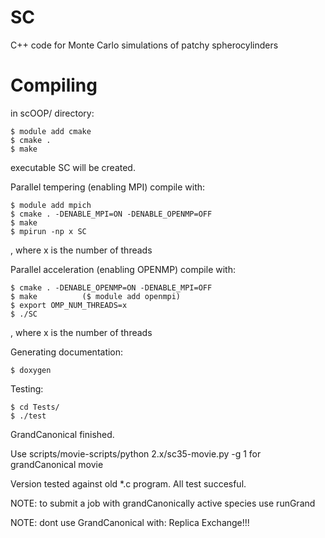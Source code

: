 SC
==

C++ code for Monte Carlo simulations of patchy spherocylinders

Compiling
=========

in scOOP/ directory:

    $ module add cmake
    $ cmake .       
    $ make

executable SC will be created.

Parallel tempering (enabling MPI) compile with:

    $ module add mpich
    $ cmake . -DENABLE_MPI=ON -DENABLE_OPENMP=OFF
    $ make
    $ mpirun -np x SC

, where x is the number of threads

Parallel acceleration (enabling OPENMP) compile with:

    $ cmake . -DENABLE_OPENMP=ON -DENABLE_MPI=OFF
    $ make          ($ module add openmpi)
    $ export OMP_NUM_THREADS=x
    $ ./SC

, where x is the number of threads

Generating documentation:

    $ doxygen

Testing:

    $ cd Tests/
    $ ./test

GrandCanonical finished.

Use scripts/movie-scripts/python 2.x/sc35-movie.py -g 1 for grandCanonical movie

Version tested against old *.c program. All test succesful.

NOTE: to submit a job with grandCanonically active species use runGrand

NOTE: dont use GrandCanonical with:
    Replica Exchange!!!
    
      
